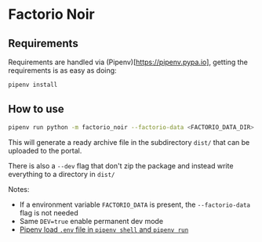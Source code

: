 # Factorio Noir

## Requirements

Requirements are handled via (Pipenv)[https://pipenv.pypa.io], getting the
requirements is as easy as doing:

```bash
pipenv install
```

## How to use

```bash
pipenv run python -m factorio_noir --factorio-data <FACTORIO_DATA_DIR> packs/Vanilla
```

This will generate a ready archive file in the subdirectory `dist/` that can be
uploaded to the portal.

There is also a `--dev` flag that don't zip the package and instead write
everything to a directory in `dist/`

Notes:
- If a environment variable `FACTORIO_DATA` is present, the `--factorio-data`
  flag is not needed
- Same `DEV=true` enable permanent dev mode
- [Pipenv load `.env` file in `pipenv shell` and `pipenv run`](https://pipenv.pypa.io/en/latest/advanced/#automatic-loading-of-env)
